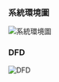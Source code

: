 ### 系統環境圖
![系統環境圖](https://github.com/Suisei99/System_First10-/blob/main/DFD.jpg?raw=true)


### DFD 
![DFD](https://github.com/Suisei99/System_First10-/blob/main/DFD0.jpg?raw=true)
